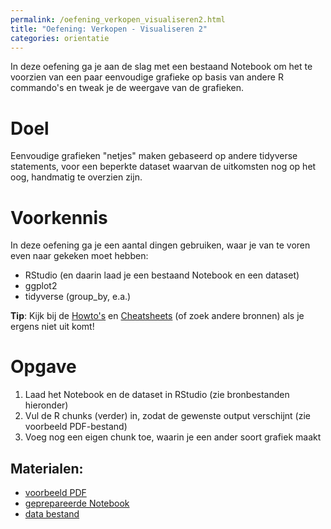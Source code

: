 ```yaml
---
permalink: /oefening_verkopen_visualiseren2.html
title: "Oefening: Verkopen - Visualiseren 2"
categories: orientatie
---
```


In deze oefening ga je aan de slag met een bestaand Notebook om het te voorzien van een paar eenvoudige grafieke op basis van andere R commando's en tweak je de weergave van de grafieken.

# Doel
Eenvoudige grafieken "netjes" maken gebaseerd op andere tidyverse statements, voor een beperkte dataset waarvan de uitkomsten nog op het oog, handmatig te overzien zijn.

# Voorkennis
In deze oefening ga je een aantal dingen gebruiken, waar je van te voren even naar gekeken moet hebben:
- RStudio (en daarin laad je een bestaand Notebook en een dataset)
- ggplot2
- tidyverse (group_by, e.a.)

**Tip**: Kijk bij de [Howto's](index_howtos) en [Cheatsheets](index_cheatsheets) (of zoek andere bronnen) als je ergens niet uit komt!

# Opgave
1. Laad het Notebook en de dataset in RStudio (zie bronbestanden hieronder)
2. Vul de R chunks (verder) in, zodat de gewenste output verschijnt (zie voorbeeld PDF-bestand)
3. Voeg nog een eigen chunk toe, waarin je een ander soort grafiek maakt

## Materialen:
- [voorbeeld PDF](/assets/file/Oefening_Verkopen_Visualiseren2.pdf)
- [geprepareerde Notebook](assets/file/Oefening_Verkopen_Visualiseren2.Rmd)
- [data bestand](/assets/file/dataset_verkopen.xlsx)